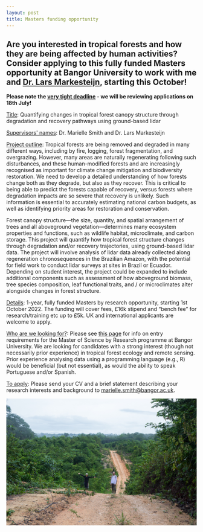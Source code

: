 ```yaml
---
layout: post
title: Masters funding opportunity
---
```



## Are you interested in tropical forests and how they are being affected by human activities? Consider applying to this fully funded Masters opportunity at Bangor University to work with me and [Dr. Lars Markesteijn](https://www.bangor.ac.uk/staff/natural-sciences/lars-markesteijn-122281/en), starting this October!

**Please note the <ins>very tight deadline</ins> - we will be reviewing applications on 18th July!**

<ins>Title</ins>: Quantifying changes in tropical forest canopy structure through degradation and recovery pathways using ground-based lidar

<ins>Supervisors' names</ins>: Dr. Marielle Smith and Dr. Lars Markesteijn

<ins>Project outline</ins>:
Tropical forests are being removed and degraded in many different ways, including by fire, logging, forest fragmentation, and overgrazing. However, many areas are naturally regenerating following such disturbances, and these human-modified forests and are increasingly recognised as important for climate change mitigation and biodiversity restoration. We need to develop a detailed understanding of how forests change both as they degrade, but also as they recover. This is critical to being able to predict the forests capable of recovery, versus forests where degradation impacts are so severe that recovery is unlikely. Such information is essential to accurately estimating national carbon budgets, as well as identifying priority areas for restoration and conservation.

Forest canopy structure—the size, quantity, and spatial arrangement of trees and all aboveground vegetation—determines many ecosystem properties and functions, such as wildlife habitat, microclimate, and carbon storage. This project will quantify how tropical forest structure changes through degradation and/or recovery trajectories, using ground-based lidar data. The project will involve analysis of lidar data already collected along regeneration chronosequences in the Brazilian Amazon, with the potential for field work to conduct lidar surveys at sites in Brazil or Ecuador. Depending on student interest, the project could be expanded to include additional components such as assessment of how aboveground biomass, tree species composition, leaf functional traits, and / or microclimates alter alongside changes in forest structure.

<ins>Details</ins>: 1-year, fully funded Masters by research opportunity, starting 1st October 2022. The funding will cover fees, £16k stipend and “bench fee” for research/training etc up to £5k. UK and international applicants are welcome to apply.

<ins>Who are we looking for?</ins>: Please see [this page](https://www.bangor.ac.uk/visit/virtual-pgvisit/subjects/msc-res.php.en) for info on entry requirements for the Master of Science by Research programme at Bangor University. We are looking for candidates with a strong interest (though not necessarily prior experience) in tropical forest ecology and remote sensing. Prior experience analysing data using a programming language (e.g., R) would be beneficial (but not essential), as would the ability to speak Portuguese and/or Spanish. 

<ins>To apply</ins>: Please send your CV and a brief statement describing your research interests and background to marielle.smith@bangor.ac.uk. 

![Marielle Smith](images/IMG_2227.jpg)



